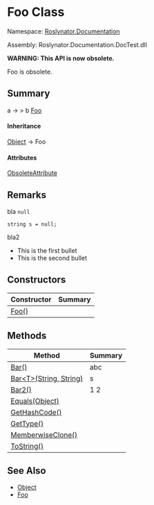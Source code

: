 # Foo Class

Namespace: [Roslynator.Documentation](../README.md)

Assembly: Roslynator\.Documentation\.DocTest\.dll

**WARNING: This API is now obsolete\.**

Foo is obsolete\.

## Summary

a → > b [Foo](./README.md)

#### Inheritance

[Object](https://docs.microsoft.com/en-us/dotnet/api/system.object) &#x2192; Foo

#### Attributes

[ObsoleteAttribute](https://docs.microsoft.com/en-us/dotnet/api/system.obsoleteattribute)

## Remarks

bla `null`

```
string s = null;
```


bla2

* This is the first bullet
* This is the second bullet

## Constructors

| Constructor | Summary |
| ----------- | ------- |
| [Foo()](-ctor/README.md) | |

## Methods

| Method | Summary |
| ------ | ------- |
| [Bar()](Bar/README.md) | abc |
| [Bar\<T>(String, String)](Bar-1/README.md) | s |
| [Bar2()](Bar2/README.md) | 1 2 |
| [Equals(Object)](https://docs.microsoft.com/en-us/dotnet/api/system.object.equals) | |
| [GetHashCode()](https://docs.microsoft.com/en-us/dotnet/api/system.object.gethashcode) | |
| [GetType()](https://docs.microsoft.com/en-us/dotnet/api/system.object.gettype) | |
| [MemberwiseClone()](https://docs.microsoft.com/en-us/dotnet/api/system.object.memberwiseclone) | |
| [ToString()](https://docs.microsoft.com/en-us/dotnet/api/system.object.tostring) | |

## See Also

* [Object](https://docs.microsoft.com/en-us/dotnet/api/system.object)
* [Foo](./README.md)
